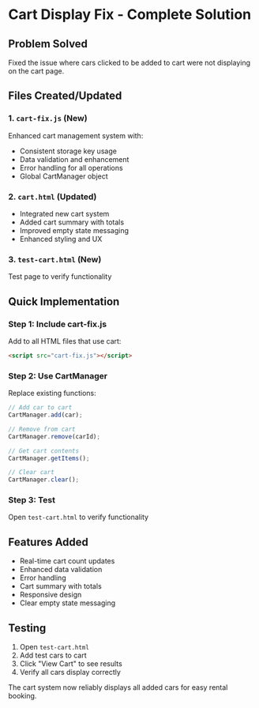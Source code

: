 # Cart Display Fix - Complete Solution

## Problem Solved
Fixed the issue where cars clicked to be added to cart were not displaying on the cart page.

## Files Created/Updated

### 1. `cart-fix.js` (New)
Enhanced cart management system with:
- Consistent storage key usage
- Data validation and enhancement
- Error handling for all operations
- Global CartManager object

### 2. `cart.html` (Updated)
- Integrated new cart system
- Added cart summary with totals
- Improved empty state messaging
- Enhanced styling and UX

### 3. `test-cart.html` (New)
Test page to verify functionality

## Quick Implementation

### Step 1: Include cart-fix.js
Add to all HTML files that use cart:
```html
<script src="cart-fix.js"></script>
```

### Step 2: Use CartManager
Replace existing functions:
```javascript
// Add car to cart
CartManager.add(car);

// Remove from cart
CartManager.remove(carId);

// Get cart contents
CartManager.getItems();

// Clear cart
CartManager.clear();
```

### Step 3: Test
Open `test-cart.html` to verify functionality

## Features Added
- Real-time cart count updates
- Enhanced data validation
- Error handling
- Cart summary with totals
- Responsive design
- Clear empty state messaging

## Testing
1. Open `test-cart.html`
2. Add test cars to cart
3. Click "View Cart" to see results
4. Verify all cars display correctly

The cart system now reliably displays all added cars for easy rental booking.
